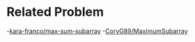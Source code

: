 # Related Problem
-[kara-franco/max-sum-subarray](https://github.com/kara-franco/max-sum-subarray/blob/master/Group1_Project1/algos.cpp)
-[CoryG89/MaximumSubarray](https://github.com/CoryG89/MaximumSubarray)